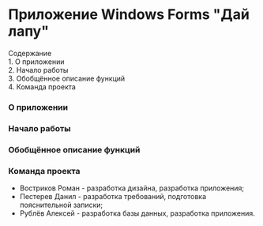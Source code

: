 <h1>Приложение Windows Forms "Дай лапу"</h1>
<p>Содержание<br>1. О приложении<br>2. Начало работы<br>3. Обобщённое описание функций<br>4. Команда проекта</p>
<h3>О приложении</h3>
<h3>Начало работы</h3>
<h3>Обобщённое описание функций</h3>
<h3>Команда проекта</h3>
<ul>
  <li>Востриков Роман - разработка дизайна, разработка приложения;</li>
  <li>Пестерев Данил - разработка требований, подготовка пояснительной записки;</li>
  <li>Рублёв Алексей - разработка базы данных, разработка приложения.</li>
</ul>
